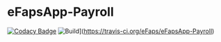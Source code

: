 # eFapsApp-Payroll

[![Codacy Badge](https://api.codacy.com/project/badge/Grade/26352de9c6934051b152dce72b4157c5)](https://www.codacy.com/app/eFaps/eFapsApp-Payroll?utm_source=github.com&amp;utm_medium=referral&amp;utm_content=eFaps/eFapsApp-Payroll&amp;utm_campaign=Badge_Grade)
![Build](https://github.com/eFaps/eFapsApp-Payroll.svg?branch=master)](https://travis-ci.org/eFaps/eFapsApp-Payroll)

